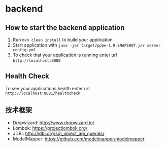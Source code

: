 # backend

How to start the backend application
---

1. Run `mvn clean install` to build your application
1. Start application with `java -jar target/ppbe-1.0-SNAPSHOT.jar server config.yml`
1. To check that your application is running enter url `http://localhost:8080`

Health Check
---

To see your applications health enter url `http://localhost:8081/healthcheck`


技术框架
---

* Dropwizard: http://www.dropwizard.io/
* Lombok: https://projectlombok.org/
* JDBI:  http://jdbi.org/sql_object_api_queries/
* ModelMapper: https://github.com/modelmapper/modelmapper
